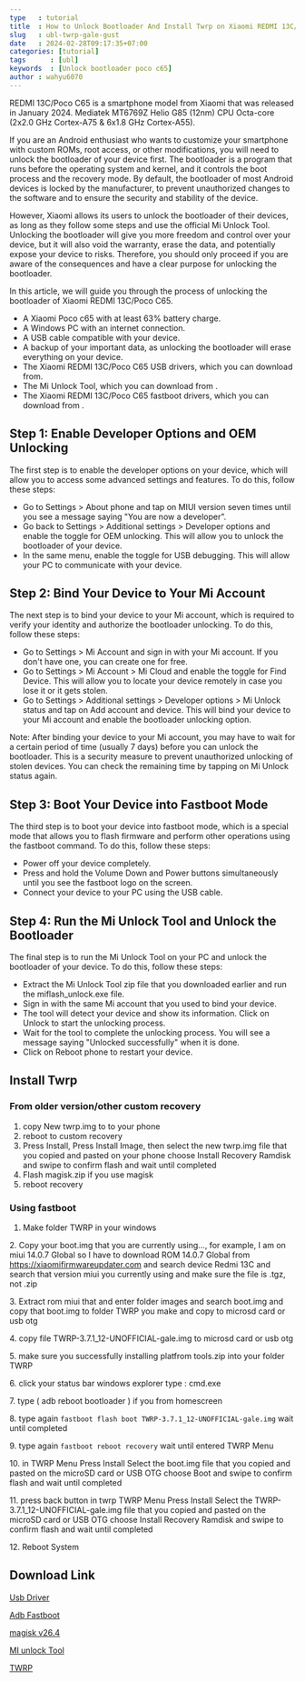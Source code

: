 ```yaml
---
type   : tutorial
title  : How to Unlock Bootloader And Install Twrp on Xiaomi REDMI 13C/Poco C65
slug   : ubl-twrp-gale-gust
date   : 2024-02-28T09:17:35+07:00
categories: [tutorial]
tags      : [ubl]
keywords  : [Unlock bootloader poco c65]
author : wahyu6070
---
```


REDMI 13C/Poco C65 is a smartphone model from Xiaomi that was released in January 2024. Mediatek MT6769Z Helio G85 (12nm) CPU Octa-core (2x2.0 GHz Cortex-A75 & 6x1.8 GHz Cortex-A55).

If you are an Android enthusiast who wants to customize your smartphone with custom ROMs, root access, or other modifications, you will need to unlock the bootloader of your device first. The bootloader is a program that runs before the operating system and kernel, and it controls the boot process and the recovery mode. By default, the bootloader of most Android devices is locked by the manufacturer, to prevent unauthorized changes to the software and to ensure the security and stability of the device.

However, Xiaomi allows its users to unlock the bootloader of their devices, as long as they follow some steps and use the official Mi Unlock Tool. Unlocking the bootloader will give you more freedom and control over your device, but it will also void the warranty, erase the data, and potentially expose your device to risks. Therefore, you should only proceed if you are aware of the consequences and have a clear purpose for unlocking the bootloader.

In this article, we will guide you through the process of unlocking the bootloader of Xiaomi REDMI 13C/Poco C65.

- A Xiaomi Poco c65 with at least 63% battery charge.
- A Windows PC with an internet connection.
- A USB cable compatible with your device.
- A backup of your important data, as unlocking the bootloader will erase everything on your device.
- The Xiaomi REDMI 13C/Poco C65 USB drivers, which you can download from.
- The Mi Unlock Tool, which you can download from .
- The Xiaomi REDMI 13C/Poco C65 fastboot drivers, which you can download from .

## Step 1: Enable Developer Options and OEM Unlocking

The first step is to enable the developer options on your device, which will allow you to access some advanced settings and features. To do this, follow these steps:

- Go to Settings > About phone and tap on MIUI version seven times until you see a message saying "You are now a developer".
- Go back to Settings > Additional settings > Developer options and enable the toggle for OEM unlocking. This will allow you to unlock the bootloader of your device.
- In the same menu, enable the toggle for USB debugging. This will allow your PC to communicate with your device.

## Step 2: Bind Your Device to Your Mi Account

The next step is to bind your device to your Mi account, which is required to verify your identity and authorize the bootloader unlocking. To do this, follow these steps:

- Go to Settings > Mi Account and sign in with your Mi account. If you don't have one, you can create one for free.
- Go to Settings > Mi Account > Mi Cloud and enable the toggle for Find Device. This will allow you to locate your device remotely in case you lose it or it gets stolen.
- Go to Settings > Additional settings > Developer options > Mi Unlock status and tap on Add account and device. This will bind your device to your Mi account and enable the bootloader unlocking option.

Note: After binding your device to your Mi account, you may have to wait for a certain period of time (usually 7 days) before you can unlock the bootloader. This is a security measure to prevent unauthorized unlocking of stolen devices. You can check the remaining time by tapping on Mi Unlock status again.

## Step 3: Boot Your Device into Fastboot Mode

The third step is to boot your device into fastboot mode, which is a special mode that allows you to flash firmware and perform other operations using the fastboot command. To do this, follow these steps:

- Power off your device completely.
- Press and hold the Volume Down and Power buttons simultaneously until you see the fastboot logo on the screen.
- Connect your device to your PC using the USB cable.

## Step 4: Run the Mi Unlock Tool and Unlock the Bootloader

The final step is to run the Mi Unlock Tool on your PC and unlock the bootloader of your device. To do this, follow these steps:

- Extract the Mi Unlock Tool zip file that you downloaded earlier and run the miflash_unlock.exe file.
- Sign in with the same Mi account that you used to bind your device.
- The tool will detect your device and show its information. Click on Unlock to start the unlocking process.
- Wait for the tool to complete the unlocking process. You will see a message saying "Unlocked successfully" when it is done.
- Click on Reboot phone to restart your device.

## Install Twrp
### From older version/other custom recovery
1. copy New twrp.img to to your phone
2. reboot to custom recovery
3. Press Install, Press  Install Image, then select the new twrp.img file that you copied and pasted on your phone choose Install Recovery Ramdisk and swipe to confirm flash and wait until completed
4. Flash magisk.zip if you use magisk
5. reboot recovery

### Using fastboot

1. Make folder TWRP in your windows

2. Copy your boot.img that you are currently using..., for example, I am on miui 14.0.7 Global so I have to download ROM 14.0.7 Global from https://xiaomifirmwareupdater.com and search device Redmi 13C and search that version miui you currently using and make sure the file is .tgz, not .zip

3. Extract rom miui that and enter folder images and search boot.img and copy that boot.img to folder TWRP you make and copy to microsd card or usb otg

4. copy file TWRP-3.7.1_12-UNOFFICIAL-gale.img to microsd card or usb otg

5. make sure you successfully installing platfrom tools.zip into your folder TWRP

6. click your status bar windows explorer type : cmd.exe

7. type ( adb reboot bootloader ) if you from homescreen

8. type again ``fastboot flash boot TWRP-3.7.1_12-UNOFFICIAL-gale.img`` wait until completed

9. type again ``fastboot reboot recovery`` wait until entered TWRP Menu

10. in TWRP Menu Press Install Select the boot.img file that you copied and pasted on the microSD card or USB OTG choose Boot and swipe to confirm flash and wait until completed

11. press back button in twrp TWRP Menu Press Install Select the TWRP-3.7.1_12-UNOFFICIAL-gale.img file that you copied and pasted on the microSD card or USB OTG choose Install Recovery Ramdisk and swipe to confirm flash and wait until completed

12. Reboot System


## Download Link

[Usb Driver](https://sourceforge.net/projects/wahyu6070-project-android/files/Tools/surya/PdaNetA4199.zip/download)

[Adb Fastboot](https://androidsmart.github.io/etc/202403/adb-fastboot/)

[magisk v26.4](https://github.com/topjohnwu/Magisk/releases/tag/v26.4)

[MI unlock Tool](https://en.miui.com/unlock/download_en.html)

[TWRP](https://sourceforge.net/projects/wulan17/files/Gale/TWRP/)


